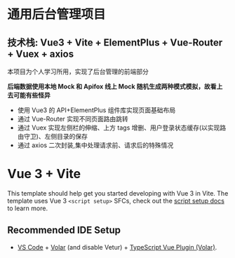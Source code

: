 # 通用后台管理项目

## 技术栈: Vue3 + Vite + ElementPlus + Vue-Router + Vuex + axios

本项目为个人学习所用，实现了后台管理的前端部分

**后端数据使用本地 Mock 和 Apifox 线上 Mock 随机生成两种模式模拟，故看上去可能有些怪异**

- 使用 Vue3 的 API+ElementPlus 组件库实现页面基础布局
- 通过 Vue-Router 实现不同页面路由跳转
- 通过 Vuex 实现左侧栏的伸缩、上方 tags 增删、用户登录状态缓存(以实现路由守卫)、左侧目录的保存
- 通过 axios 二次封装,集中处理请求前、请求后的特殊情况

# Vue 3 + Vite

This template should help get you started developing with Vue 3 in Vite. The template uses Vue 3 `<script setup>` SFCs, check out the [script setup docs](https://v3.vuejs.org/api/sfc-script-setup.html#sfc-script-setup) to learn more.

## Recommended IDE Setup

- [VS Code](https://code.visualstudio.com/) + [Volar](https://marketplace.visualstudio.com/items?itemName=Vue.volar) (and disable Vetur) + [TypeScript Vue Plugin (Volar)](https://marketplace.visualstudio.com/items?itemName=Vue.vscode-typescript-vue-plugin).
